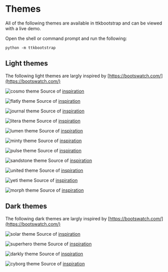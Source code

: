 # Themes

All of the following themes are available in ttkbootstrap and can be viewed
with a live demo. 

Open the shell or command prompt and run the following:

```shell
python -m ttkbootstrap
```

## Light themes

The following light themes are largly inspired by [https://bootswatch.com/](https://bootswatch.com/)

![cosmo theme](./assets/themes/cosmo.png)
Source of [inspiration](https://bootswatch.com/cosmo/)

![flatly theme](./assets/themes/flatly.png)
Source of [inspiration](https://bootswatch.com/flatly/)

![journal theme](./assets/themes/journal.png)
Source of [inspiration](https://bootswatch.com/journal/)

![litera theme](./assets/themes/litera.png)
Source of [inspiration](https://bootswatch.com/litera/)

![lumen theme](./assets/themes/lumen.png)
Source of [inspiration](https://bootswatch.com/lumen/)

![minty theme](./assets/themes/minty.png)
Source of [inspiration](https://bootswatch.com/minty/)

![pulse theme](./assets/themes/pulse.png)
Source of [inspiration](https://bootswatch.com/pulse/)

![sandstone theme](./assets/themes/sandstone.png)
Source of [inspiration](https://bootswatch.com/sandstone/)

![united theme](./assets/themes/united.png)
Source of [inspiration](https://bootswatch.com/united/)

![yeti theme](./assets/themes/yeti.png)
Source of [inspiration](https://bootswatch.com/yeti/)

![morph theme](./assets/themes/morph.png)
Source of [inspiration](https://bootswatch.com/morph/)


## Dark themes

The following dark themes are largly inspired by [https://bootswatch.com/](https://bootswatch.com/)

![solar theme](./assets/themes/solar.png)
Source of [inspiration](https://bootswatch.com/solar/)

![superhero theme](./assets/themes/superhero.png)
Source of [inspiration](https://bootswatch.com/superhero/)

![darkly theme](./assets/themes/darkly.png)
Source of [inspiration](https://bootswatch.com/darkly/)

![cyborg theme](./assets/themes/cyborg.png)
Source of [inspiration](https://bootswatch.com/cyborg/)

